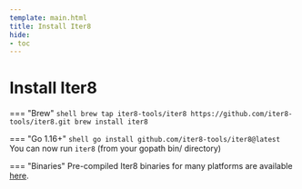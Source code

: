 ```yaml
---
template: main.html
title: Install Iter8
hide:
- toc
---
```


# Install Iter8

=== "Brew"
    ```shell
    brew tap iter8-tools/iter8 https://github.com/iter8-tools/iter8.git
    brew install iter8
    ```

=== "Go 1.16+"
    ```shell
    go install github.com/iter8-tools/iter8@latest
    ```
    You can now run `iter8` (from your gopath bin/ directory)

=== "Binaries"
    Pre-compiled Iter8 binaries for many platforms are available [here](https://github.com/iter8-tools/iter8/releases).

